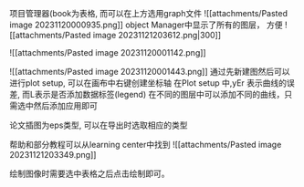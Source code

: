 项目管理器(book为表格, 而可以在上方选用graph文件
![[attachments/Pasted image 20231120000935.png]]
object Manager中显示了所有的图层， 方便
![[attachments/Pasted image 20231121203612.png|300]]

![[attachments/Pasted image 20231120001142.png]]

![[attachments/Pasted image 20231120001443.png]]
通过先新建图然后可以进行plot setup,  可以在画布中右键创建坐标轴
在Plot setup 中,yEr 表示曲线的误差, 而L表示是否添加数据标签(legend)
在不同的图层中可以添加不同的曲线，只需选中然后添加应用即可

论文插图为eps类型, 可以在导出时选取相应的类型 

帮助和部分教程可以从learning center中找到 
![[attachments/Pasted image 20231121203349.png]]


绘制图像时需要选中表格之后点击绘制即可。